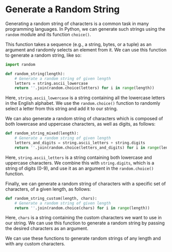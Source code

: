 

# Generate a Random String

Generating a random string of characters is a common task in many programming languages. In Python, we can generate such strings using the `random` module and its function `choice()`.

This function takes a sequence (e.g., a string, bytes, or a tuple) as an argument and randomly selects an element from it. We can use this function to generate a random string, like so: 

```python
import random

def random_string(length):
    # Generate a random string of given length
    letters = string.ascii_lowercase
    return ''.join(random.choice(letters) for i in range(length))
```

Here, `string.ascii_lowercase` is a string containing all the lowercase letters in the English alphabet. We use the `random.choice()` function to randomly select a letter from this string and add it to our string. 

We can also generate a random string of characters which is composed of both lowercase and uppercase characters, as well as digits, as follows: 

```python
def random_string_mixed(length):
    # Generate a random string of given length
    letters_and_digits = string.ascii_letters + string.digits
    return ''.join(random.choice(letters_and_digits) for i in range(length))
```

Here, `string.ascii_letters` is a string containing both lowercase and uppercase characters. We combine this with `string.digits`, which is a string of digits (0-9), and use it as an argument in the `random.choice()` function. 

Finally, we can generate a random string of characters with a specific set of characters, of a given length, as follows: 

```python
def random_string_custom(length, chars):
    # Generate a random string of given length
    return ''.join(random.choice(chars) for i in range(length))
```

Here, `chars` is a string containing the custom characters we want to use in our string. We can use this function to generate a random string by passing the desired characters as an argument.

We can use these functions to generate random strings of any length and with any custom characters.